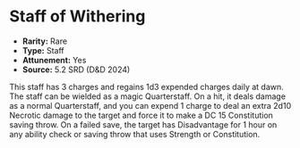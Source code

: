 # Staff of Withering

- **Rarity:** Rare
- **Type:** Staff
- **Attunement:** Yes
- **Source:** 5.2 SRD (D&D 2024)

This staff has 3 charges and regains 1d3 expended charges daily at dawn. The staff can be wielded as a magic Quarterstaff. On a hit, it deals damage as a normal Quarterstaff, and you can expend 1 charge to deal an extra 2d10 Necrotic damage to the target and force it to make a DC 15 Constitution saving throw. On a failed save, the target has Disadvantage for 1 hour on any ability check or saving throw that uses Strength or Constitution.
